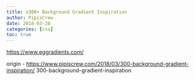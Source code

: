 ```yaml
---
title: o300+ Background Gradient Inspiration
author: PipisCrew
date: 2018-03-28
categories: [css]
toc: true
---
```


https://www.eggradients.com/

origin - https://www.pipiscrew.com/2018/03/300-background-gradient-inspiration/ 300-background-gradient-inspiration